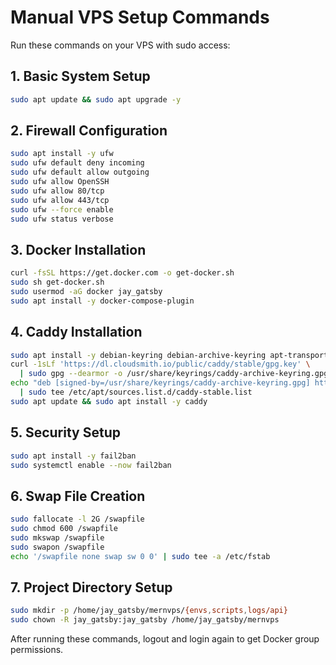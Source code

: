 # Manual VPS Setup Commands

Run these commands on your VPS with sudo access:

## 1. Basic System Setup
```bash
sudo apt update && sudo apt upgrade -y
```

## 2. Firewall Configuration
```bash
sudo apt install -y ufw
sudo ufw default deny incoming
sudo ufw default allow outgoing
sudo ufw allow OpenSSH
sudo ufw allow 80/tcp
sudo ufw allow 443/tcp
sudo ufw --force enable
sudo ufw status verbose
```

## 3. Docker Installation
```bash
curl -fsSL https://get.docker.com -o get-docker.sh
sudo sh get-docker.sh
sudo usermod -aG docker jay_gatsby
sudo apt install -y docker-compose-plugin
```

## 4. Caddy Installation
```bash
sudo apt install -y debian-keyring debian-archive-keyring apt-transport-https
curl -1sLf 'https://dl.cloudsmith.io/public/caddy/stable/gpg.key' \
  | sudo gpg --dearmor -o /usr/share/keyrings/caddy-archive-keyring.gpg
echo "deb [signed-by=/usr/share/keyrings/caddy-archive-keyring.gpg] https://dl.cloudsmith.io/public/caddy/stable/deb/ubuntu $(lsb_release -cs) main" \
  | sudo tee /etc/apt/sources.list.d/caddy-stable.list
sudo apt update && sudo apt install -y caddy
```

## 5. Security Setup
```bash
sudo apt install -y fail2ban
sudo systemctl enable --now fail2ban
```

## 6. Swap File Creation
```bash
sudo fallocate -l 2G /swapfile
sudo chmod 600 /swapfile
sudo mkswap /swapfile
sudo swapon /swapfile
echo '/swapfile none swap sw 0 0' | sudo tee -a /etc/fstab
```

## 7. Project Directory Setup
```bash
sudo mkdir -p /home/jay_gatsby/mernvps/{envs,scripts,logs/api}
sudo chown -R jay_gatsby:jay_gatsby /home/jay_gatsby/mernvps
```

After running these commands, logout and login again to get Docker group permissions.

